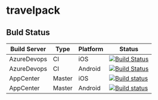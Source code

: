 # travelpack

## Buld Status


| Build Server | Type         | Platform | Status                                                                                                                                                                                 |
|--------------|--------------|----------|----------------------------------------------------------------------------------------------------------------------------------------------------------------------------------------|
| AzureDevops  | CI   | iOS      |   [![Build Status](https://dev.azure.com/mohammedsadiq/TravelPack/_apis/build/status/TravelPack-CI(iOS)?branchName=Develop)](https://dev.azure.com/mohammedsadiq/TravelPack/_build/latest?definitionId=2&branchName=Develop)    |
| AzureDevops  | CI   | Android      |   [![Build Status](https://dev.azure.com/mohammedsadiq/TravelPack/_apis/build/status/TravelPack-CI(Android)?branchName=Develop)](https://dev.azure.com/mohammedsadiq/TravelPack/_build/latest?definitionId=1&branchName=Develop) |
| AppCenter  | Master   | iOS      |   [![Build status](https://build.appcenter.ms/v0.1/apps/057005cf-1feb-4e80-87df-36097c8be454/branches/master/badge)](https://appcenter.ms)    |
| AppCenter  | Master   | Android      |   [![Build status](https://build.appcenter.ms/v0.1/apps/c99c66ed-038b-467e-bb3c-e831e48188b6/branches/master/badge)](https://appcenter.ms) |
